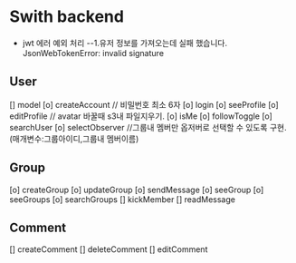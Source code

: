 # Swith backend

- jwt 에러 예외 처리
  --1.유저 정보를 가져오는데 실패 했습니다. JsonWebTokenError: invalid signature

## User

[] model
[o] createAccount // 비밀번호 최소 6자
[o] login
[o] seeProfile
[o] editProfile // avatar 바꿀때 s3내 파일지우기.
[o] isMe
[o] followToggle
[o] searchUser
[o] selectObserver //그룹내 멤버만 옵저버로 선택할 수 있도록 구현.(매개변수:그룹아이디,그룹내 멤버이름)

## Group

[o] createGroup
[o] updateGroup
[o] sendMessage
[o] seeGroup
[o] seeGroups
[o] searchGroups
[] kickMember
[] readMessage

## Comment

[] createComment
[] deleteComment
[] editComment
